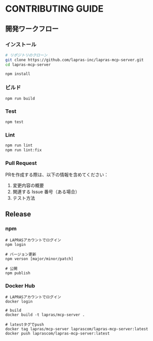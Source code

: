 # CONTRIBUTING GUIDE

## 開発ワークフロー

### インストール

```bash
# リポジトリのクローン
git clone https://github.com/lapras-inc/lapras-mcp-server.git
cd lapras-mcp-server

npm install
```
### ビルド

```bash
npm run build
```

### Test

```bash
npm test
```

### Lint

```bash
npm run lint
npm run lint:fix
```

### Pull Request

PRを作成する際は、以下の情報を含めてください：

1. 変更内容の概要
2. 関連する Issue 番号（ある場合）
3. テスト方法

## Release

### npm

```
# LAPRASアカウントでログイン
npm login
```

```
# バージョン更新
npm verson [major/minor/patch]
```

```
# 公開
npm publish
```

### Docker Hub

```
# LAPRASアカウントでログイン
docker login
```

```
# build
docker build -t lapras/mcp-server .
```

```
# latestタグでpush
docker tag lapras/mcp-server laprascom/lapras-mcp-server:latest
docker push laprascom/lapras-mcp-server:latest
```

